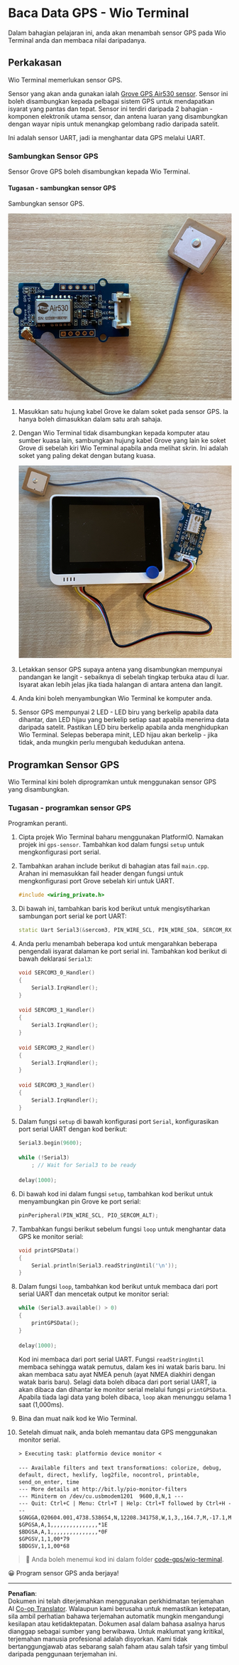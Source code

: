 <!--
CO_OP_TRANSLATOR_METADATA:
{
  "original_hash": "da6ae0a795cf06be33d23ca5b8493fc8",
  "translation_date": "2025-08-27T23:51:43+00:00",
  "source_file": "3-transport/lessons/1-location-tracking/wio-terminal-gps-sensor.md",
  "language_code": "ms"
}
-->
# Baca Data GPS - Wio Terminal

Dalam bahagian pelajaran ini, anda akan menambah sensor GPS pada Wio Terminal anda dan membaca nilai daripadanya.

## Perkakasan

Wio Terminal memerlukan sensor GPS.

Sensor yang akan anda gunakan ialah [Grove GPS Air530 sensor](https://www.seeedstudio.com/Grove-GPS-Air530-p-4584.html). Sensor ini boleh disambungkan kepada pelbagai sistem GPS untuk mendapatkan isyarat yang pantas dan tepat. Sensor ini terdiri daripada 2 bahagian - komponen elektronik utama sensor, dan antena luaran yang disambungkan dengan wayar nipis untuk menangkap gelombang radio daripada satelit.

Ini adalah sensor UART, jadi ia menghantar data GPS melalui UART.

### Sambungkan Sensor GPS

Sensor Grove GPS boleh disambungkan kepada Wio Terminal.

#### Tugasan - sambungkan sensor GPS

Sambungkan sensor GPS.

![Sensor GPS Grove](../../../../../translated_images/grove-gps-sensor.247943bf69b03f0d1820ef6ed10c587f9b650e8db55b936851c92412180bd3e2.ms.png)

1. Masukkan satu hujung kabel Grove ke dalam soket pada sensor GPS. Ia hanya boleh dimasukkan dalam satu arah sahaja.

1. Dengan Wio Terminal tidak disambungkan kepada komputer atau sumber kuasa lain, sambungkan hujung kabel Grove yang lain ke soket Grove di sebelah kiri Wio Terminal apabila anda melihat skrin. Ini adalah soket yang paling dekat dengan butang kuasa.

    ![Sensor GPS Grove disambungkan ke soket sebelah kiri](../../../../../translated_images/wio-gps-sensor.19fd52b81ce58095d5deb3d4e5a1fdd88818d76569b00b1f0d740c92dc986525.ms.png)

1. Letakkan sensor GPS supaya antena yang disambungkan mempunyai pandangan ke langit - sebaiknya di sebelah tingkap terbuka atau di luar. Isyarat akan lebih jelas jika tiada halangan di antara antena dan langit.

1. Anda kini boleh menyambungkan Wio Terminal ke komputer anda.

1. Sensor GPS mempunyai 2 LED - LED biru yang berkelip apabila data dihantar, dan LED hijau yang berkelip setiap saat apabila menerima data daripada satelit. Pastikan LED biru berkelip apabila anda menghidupkan Wio Terminal. Selepas beberapa minit, LED hijau akan berkelip - jika tidak, anda mungkin perlu mengubah kedudukan antena.

## Programkan Sensor GPS

Wio Terminal kini boleh diprogramkan untuk menggunakan sensor GPS yang disambungkan.

### Tugasan - programkan sensor GPS

Programkan peranti.

1. Cipta projek Wio Terminal baharu menggunakan PlatformIO. Namakan projek ini `gps-sensor`. Tambahkan kod dalam fungsi `setup` untuk mengkonfigurasi port serial.

1. Tambahkan arahan include berikut di bahagian atas fail `main.cpp`. Arahan ini memasukkan fail header dengan fungsi untuk mengkonfigurasi port Grove sebelah kiri untuk UART.

    ```cpp
    #include <wiring_private.h>
    ```

1. Di bawah ini, tambahkan baris kod berikut untuk mengisytiharkan sambungan port serial ke port UART:

    ```cpp
    static Uart Serial3(&sercom3, PIN_WIRE_SCL, PIN_WIRE_SDA, SERCOM_RX_PAD_1, UART_TX_PAD_0);
    ```

1. Anda perlu menambah beberapa kod untuk mengarahkan beberapa pengendali isyarat dalaman ke port serial ini. Tambahkan kod berikut di bawah deklarasi `Serial3`:

    ```cpp
    void SERCOM3_0_Handler()
    {
        Serial3.IrqHandler();
    }
    
    void SERCOM3_1_Handler()
    {
        Serial3.IrqHandler();
    }
    
    void SERCOM3_2_Handler()
    {
        Serial3.IrqHandler();
    }
    
    void SERCOM3_3_Handler()
    {
        Serial3.IrqHandler();
    }
    ```

1. Dalam fungsi `setup` di bawah konfigurasi port `Serial`, konfigurasikan port serial UART dengan kod berikut:

    ```cpp
    Serial3.begin(9600);

    while (!Serial3)
        ; // Wait for Serial3 to be ready

    delay(1000);
    ```

1. Di bawah kod ini dalam fungsi `setup`, tambahkan kod berikut untuk menyambungkan pin Grove ke port serial:

    ```cpp
    pinPeripheral(PIN_WIRE_SCL, PIO_SERCOM_ALT);
    ```

1. Tambahkan fungsi berikut sebelum fungsi `loop` untuk menghantar data GPS ke monitor serial:

    ```cpp
    void printGPSData()
    {
        Serial.println(Serial3.readStringUntil('\n'));
    }
    ```

1. Dalam fungsi `loop`, tambahkan kod berikut untuk membaca dari port serial UART dan mencetak output ke monitor serial:

    ```cpp
    while (Serial3.available() > 0)
    {
        printGPSData();
    }
    
    delay(1000);
    ```

    Kod ini membaca dari port serial UART. Fungsi `readStringUntil` membaca sehingga watak pemutus, dalam kes ini watak baris baru. Ini akan membaca satu ayat NMEA penuh (ayat NMEA diakhiri dengan watak baris baru). Selagi data boleh dibaca dari port serial UART, ia akan dibaca dan dihantar ke monitor serial melalui fungsi `printGPSData`. Apabila tiada lagi data yang boleh dibaca, `loop` akan menunggu selama 1 saat (1,000ms).

1. Bina dan muat naik kod ke Wio Terminal.

1. Setelah dimuat naik, anda boleh memantau data GPS menggunakan monitor serial.

    ```output
    > Executing task: platformio device monitor <
    
    --- Available filters and text transformations: colorize, debug, default, direct, hexlify, log2file, nocontrol, printable, send_on_enter, time
    --- More details at http://bit.ly/pio-monitor-filters
    --- Miniterm on /dev/cu.usbmodem1201  9600,8,N,1 ---
    --- Quit: Ctrl+C | Menu: Ctrl+T | Help: Ctrl+T followed by Ctrl+H ---
    $GNGGA,020604.001,4738.538654,N,12208.341758,W,1,3,,164.7,M,-17.1,M,,*67
    $GPGSA,A,1,,,,,,,,,,,,,,,*1E
    $BDGSA,A,1,,,,,,,,,,,,,,,*0F
    $GPGSV,1,1,00*79
    $BDGSV,1,1,00*68
    ```

> 💁 Anda boleh menemui kod ini dalam folder [code-gps/wio-terminal](../../../../../3-transport/lessons/1-location-tracking/code-gps/wio-terminal).

😀 Program sensor GPS anda berjaya!

---

**Penafian**:  
Dokumen ini telah diterjemahkan menggunakan perkhidmatan terjemahan AI [Co-op Translator](https://github.com/Azure/co-op-translator). Walaupun kami berusaha untuk memastikan ketepatan, sila ambil perhatian bahawa terjemahan automatik mungkin mengandungi kesilapan atau ketidaktepatan. Dokumen asal dalam bahasa asalnya harus dianggap sebagai sumber yang berwibawa. Untuk maklumat yang kritikal, terjemahan manusia profesional adalah disyorkan. Kami tidak bertanggungjawab atas sebarang salah faham atau salah tafsir yang timbul daripada penggunaan terjemahan ini.